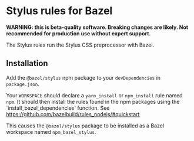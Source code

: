 # Stylus rules for Bazel

**WARNING: this is beta-quality software. Breaking changes are likely. Not recommended for production use without expert support.**

The Stylus rules run the Stylus CSS preprocessor with Bazel.

## Installation

Add the `@bazel/stylus` npm package to your `devDependencies` in `package.json`.

Your `WORKSPACE` should declare a `yarn_install` or `npm_install` rule named `npm`.
It should then install the rules found in the npm packages using the `install_bazel_dependencies' function.
See https://github.com/bazelbuild/rules_nodejs/#quickstart

This causes the `@bazel/stylus` package to be installed as a Bazel workspace named `npm_bazel_stylus`.

